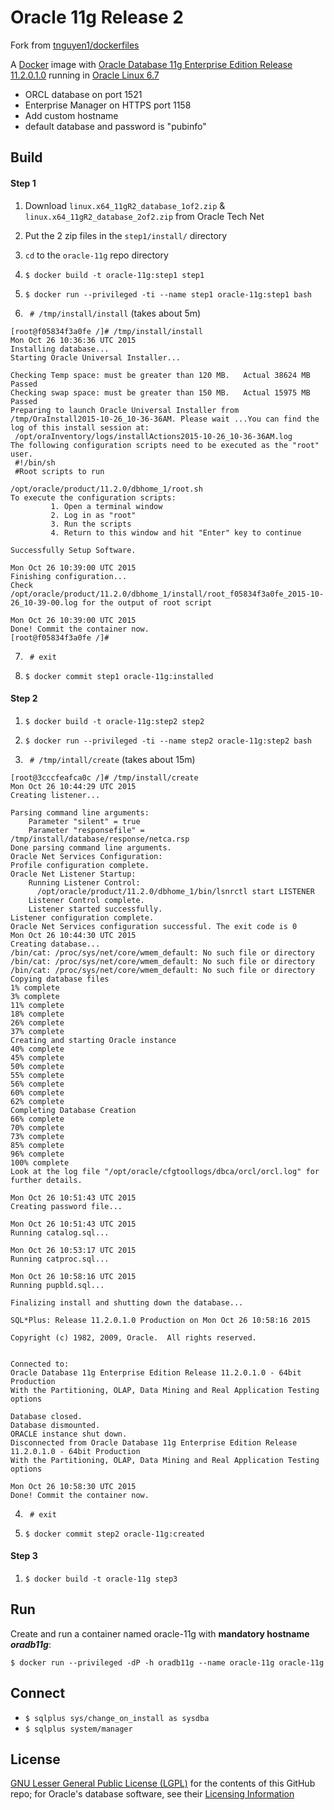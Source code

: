 # Oracle 11g Release 2 
Fork from [tnguyen1/dockerfiles](https://github.com/tnguyen1/dockerfiles/tree/master/oracle-11g)

A [Docker](https://www.docker.com/) image with [Oracle Database 11g Enterprise Edition Release 11.2.0.1.0](http://www.oracle.com/technetwork/database/enterprise-edition/overview/index.html) running in [Oracle Linux 6.7](http://www.oracle.com/us/technologies/linux/overview/index.html)
- ORCL database on port 1521
- Enterprise Manager on HTTPS port 1158
- Add custom hostname
- default database and password is "pubinfo"

## Build

#### Step 1
1) Download `linux.x64_11gR2_database_1of2.zip` & `linux.x64_11gR2_database_2of2.zip` from Oracle Tech Net

2) Put the 2 zip files in the `step1/install/` directory

3) `cd` to the `oracle-11g` repo directory

4) `$ docker build -t oracle-11g:step1 step1`

5) `$ docker run --privileged -ti --name step1 oracle-11g:step1 bash`

6) ` # /tmp/install/install` (takes about 5m)
```
[root@f05834f3a0fe /]# /tmp/install/install
Mon Oct 26 10:36:36 UTC 2015
Installing database...
Starting Oracle Universal Installer...

Checking Temp space: must be greater than 120 MB.   Actual 38624 MB    Passed
Checking swap space: must be greater than 150 MB.   Actual 15975 MB    Passed
Preparing to launch Oracle Universal Installer from /tmp/OraInstall2015-10-26_10-36-36AM. Please wait ...You can find the log of this install session at:
 /opt/oraInventory/logs/installActions2015-10-26_10-36-36AM.log
The following configuration scripts need to be executed as the "root" user.
 #!/bin/sh
 #Root scripts to run

/opt/oracle/product/11.2.0/dbhome_1/root.sh
To execute the configuration scripts:
         1. Open a terminal window
         2. Log in as "root"
         3. Run the scripts
         4. Return to this window and hit "Enter" key to continue

Successfully Setup Software.

Mon Oct 26 10:39:00 UTC 2015
Finishing configuration...
Check /opt/oracle/product/11.2.0/dbhome_1/install/root_f05834f3a0fe_2015-10-26_10-39-00.log for the output of root script

Mon Oct 26 10:39:00 UTC 2015
Done! Commit the container now.
[root@f05834f3a0fe /]#
```

7) ` # exit`

8) `$ docker commit step1 oracle-11g:installed`

#### Step 2
1) `$ docker build -t oracle-11g:step2 step2`

2) `$ docker run --privileged -ti --name step2 oracle-11g:step2 bash`

3) ` # /tmp/intall/create` (takes about 15m)
```
[root@3cccfeafca0c /]# /tmp/install/create
Mon Oct 26 10:44:29 UTC 2015
Creating listener...   

Parsing command line arguments:
    Parameter "silent" = true
    Parameter "responsefile" = /tmp/install/database/response/netca.rsp
Done parsing command line arguments.
Oracle Net Services Configuration:
Profile configuration complete.
Oracle Net Listener Startup:
    Running Listener Control:
      /opt/oracle/product/11.2.0/dbhome_1/bin/lsnrctl start LISTENER
    Listener Control complete.
    Listener started successfully.
Listener configuration complete.
Oracle Net Services configuration successful. The exit code is 0
Mon Oct 26 10:44:30 UTC 2015
Creating database...
/bin/cat: /proc/sys/net/core/wmem_default: No such file or directory
/bin/cat: /proc/sys/net/core/wmem_default: No such file or directory
/bin/cat: /proc/sys/net/core/wmem_default: No such file or directory
Copying database files
1% complete
3% complete
11% complete
18% complete
26% complete
37% complete
Creating and starting Oracle instance
40% complete
45% complete
50% complete
55% complete
56% complete
60% complete
62% complete
Completing Database Creation
66% complete
70% complete
73% complete
85% complete
96% complete
100% complete
Look at the log file "/opt/oracle/cfgtoollogs/dbca/orcl/orcl.log" for further details.

Mon Oct 26 10:51:43 UTC 2015
Creating password file...

Mon Oct 26 10:51:43 UTC 2015
Running catalog.sql...

Mon Oct 26 10:53:17 UTC 2015
Running catproc.sql...

Mon Oct 26 10:58:16 UTC 2015
Running pupbld.sql...

Finalizing install and shutting down the database...

SQL*Plus: Release 11.2.0.1.0 Production on Mon Oct 26 10:58:16 2015

Copyright (c) 1982, 2009, Oracle.  All rights reserved.


Connected to:
Oracle Database 11g Enterprise Edition Release 11.2.0.1.0 - 64bit Production
With the Partitioning, OLAP, Data Mining and Real Application Testing options

Database closed.
Database dismounted.   
ORACLE instance shut down.
Disconnected from Oracle Database 11g Enterprise Edition Release 11.2.0.1.0 - 64bit Production
With the Partitioning, OLAP, Data Mining and Real Application Testing options

Mon Oct 26 10:58:30 UTC 2015
Done! Commit the container now.
```
4) ` # exit`

5) `$ docker commit step2 oracle-11g:created`

#### Step 3
1) `$ docker build -t oracle-11g step3`

## Run
Create and run a container named oracle-11g with **mandatory hostname *oradb11g***:
```
$ docker run --privileged -dP -h oradb11g --name oracle-11g oracle-11g
```

## Connect
- `$ sqlplus sys/change_on_install as sysdba`
- `$ sqlplus system/manager`

## License
[GNU Lesser General Public License (LGPL)](http://www.gnu.org/licenses/lgpl-3.0.txt) for the contents of this GitHub repo; for Oracle's database software, see their [Licensing Information](http://docs.oracle.com/cd/E11882_01/license.112/e47877/toc.htm)
